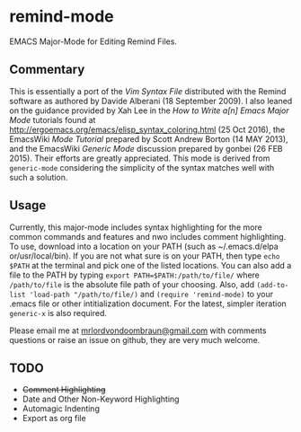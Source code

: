 # remind-mode
EMACS Major-Mode for Editing Remind Files.
## Commentary   
   This is essentially a port of the _Vim Syntax File_ distributed with the 
   Remind software as authored by Davide Alberani (18 September 2009).
   I also leaned on the guidance provided by Xah Lee in the _How to
   Write a[n] Emacs Major Mode_ tutorials found at 
   http://ergoemacs.org/emacs/elisp_syntax_coloring.html (25 Oct 2016), the 
   EmacsWiki _Mode Tutorial_ prepared by Scott Andrew Borton (14 MAY 2013), 
   and the EmacsWiki _Generic Mode_ discussion prepared by gonbei (26 FEB 2015).
   Their efforts are greatly appreciated. This mode is derived from `generic-mode`
   considering the simplicity of the syntax matches well with such a solution.
 ## Usage
   Currently, this major-mode includes syntax highlighting for the more common commands 
   and features and nwo includes comment highlighting. To use, download into a location 
   on your PATH (such as ~/.emacs.d/elpa or/usr/local/bin).
   If you are not what sure is on your PATH, then type `echo $PATH` at the terminal and pick
   one of the listed locations. You can also add a file to the PATH by typing 
   `export PATH=$PATH:/path/to/file/` where `/path/to/file` is the absolute file path of your
   choosing. Also, add `(add-to-list 'load-path "/path/to/file/)` and `(require 'remind-mode)`
   to your .emacs file or other intitialization document. For the latest, simpler iteration 
   `generic-x` is also required. 
   
   Please email me at mrlordvondoombraun@gmail.com with comments questions or raise an issue
   on github, they are very much welcome.
## TODO
   - ~~Comment Highlighting~~
   - Date and Other Non-Keyword Highlighting
   - Automagic Indenting
   - Export as org file
